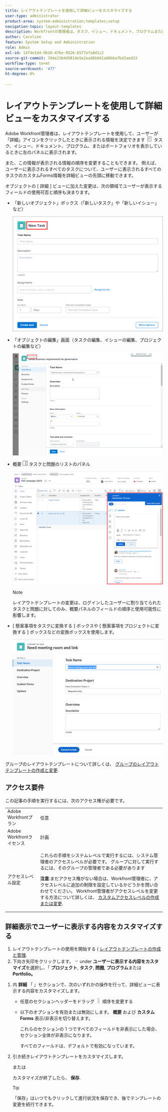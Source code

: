 ```yaml
---
title: レイアウトテンプレートを使用して詳細ビューをカスタマイズする
user-type: administrator
product-area: system-administration;templates;setup
navigation-topic: layout-templates
description: Workfrontの管理者は、タスク、イシュー、ドキュメント、プログラムまたはポートフォリオの表示中にユーザーが左のパネルの「詳細」セクションを選択したときに表示される情報を、レイアウトテンプレートを使用して決定できます。
author: Caroline
feature: System Setup and Administration
role: Admin
exl-id: 1474e1dd-9b10-476e-9526-6577efa8d1c2
source-git-commit: 78de23b4d5814e5e2ead6bb61a80bba7bd2aed33
workflow-type: tm+mt
source-wordcount: '477'
ht-degree: 0%

---
```


# レイアウトテンプレートを使用して詳細ビューをカスタマイズする

<!-- drafted for bulk editing proejcts: 
<span class="preview">The highlighted information on this page refers to functionality not yet generally available. It is available only in the Preview environment.</span> -->

Adobe Workfront管理者は、レイアウトテンプレートを使用して、ユーザーが「詳細」アイコンをクリックしたときに表示される情報を決定できます ![](assets/project-details-icon.png) タスク、イシュー、ドキュメント、プログラム、またはポートフォリオを表示しているときに左のパネルに表示されます。

<!--
or billing record
-->

また、この情報が表示される情報の順序を変更することもできます。 例えば、ユーザーに表示されるすべてのタスクについて、ユーザーに表示されるすべてのタスクのカスタムForms情報を詳細ビューの先頭に移動できます。

オブジェクトの [ 詳細 ] ビューに加えた変更は、次の領域でユーザーが表示するフィールドの使用可否と順序も決まります。

* 「新しいオブジェクト」ボックス（「新しいタスク」や「新しいイシュー」など）

   ![](assets/new-task-dialog.png)

* 「オブジェクトの編集」画面（タスクの編集、イシューの編集、プロジェクトの編集など）

   ![](assets/edit-task-screen.png)

<!--drafted for bulk editing proejcts - make this bullet live and in yellow at Preview: 

* <span class="preview">"Edit objects" screens when editing projects in bulk, like Edit Projects</span>

  <span>![](assets/customize-edit-projects-in-bulk-box-with-layout-template.png)</span>
  -->

* 概要 ![](assets/summary-panel-icon.png) タスクと問題のリストのパネル

   ![](assets/summary-area.png)

   >[!NOTE]
   >
   >レイアウトテンプレートの変更は、ログインしたユーザーに割り当てられたタスクと問題に対してのみ、概要パネルのフィールドの順序と使用可能性に影響します。

* [ 懸案事項をタスクに変換する ] ボックスや [ 懸案事項をプロジェクトに変換する ] ボックスなどの変換ボックスを使用します。

   ![問題をタスクボックスに変換](assets/convert-issue-to-task-box.png)

グループのレイアウトテンプレートについて詳しくは、 [グループのレイアウトテンプレートの作成と変更](../../../administration-and-setup/manage-groups/work-with-group-objects/create-and-modify-a-groups-layout-templates.md).

## アクセス要件

この記事の手順を実行するには、次のアクセス権が必要です。

<table style="table-layout:auto"> 
 <col> 
 <col> 
 <tbody> 
  <tr> 
   <td role="rowheader">Adobe Workfrontプラン</td> 
   <td>任意</td> 
  </tr> 
  <tr> 
   <td role="rowheader">Adobe Workfrontライセンス</td> 
   <td>計画</td> 
  </tr> 
  <tr> 
   <td role="rowheader">アクセスレベル設定</td> 
   <td> <p>これらの手順をシステムレベルで実行するには、システム管理者のアクセスレベルが必要です。
グループに対して実行するには、そのグループの管理者である必要があります</p> <p><b>注意</b>:まだアクセス権がない場合は、Workfront管理者に、アクセスレベルに追加の制限を設定しているかどうかを問い合わせてください。 Workfront管理者がアクセスレベルを変更する方法について詳しくは、 <a href="../../../administration-and-setup/add-users/configure-and-grant-access/create-modify-access-levels.md" class="MCXref xref">カスタムアクセスレベルの作成または変更</a>.</p> </td> 
  </tr> 
 </tbody> 
</table>

## 詳細表示でユーザーに表示する内容をカスタマイズする

1. レイアウトテンプレートの使用を開始する ( [レイアウトテンプレートの作成と管理](../../../administration-and-setup/customize-workfront/use-layout-templates/create-and-manage-layout-templates.md).
1. 下向き矢印をクリックします。 ![](assets/dropdown-arrow-12x12.png) under **ユーザーに表示する内容をカスタマイズ**&#x200B;を選択し、「 **プロジェクト**, **タスク**, **問題**, **プログラム**&#x200B;または **Portfolio。**
<!--
, or billing record
-->

1. 内 **詳細** 「 」セクションで、次のいずれかの操作を行って、詳細ビューに表示する内容をカスタマイズします。

   * 任意のセクションヘッダーをドラッグ ![](assets/move-icon---dots.png) 順序を変更する
   * 以下のオプションを有効または無効にします。 **概要** および **カスタムForms** 表示/非表示を切り替えます。

      これらのセクションの 1 つですべてのフィールドを非表示にした場合、セクション全体が非表示になります。

      すべてのフィールドは、デフォルトで有効になっています。

1. 引き続きレイアウトテンプレートをカスタマイズします。

   または

   カスタマイズが終了したら、 **保存**.

   >[!TIP]
   >
   >「保存」はいつでもクリックして進行状況を保存でき、後でテンプレートの変更を続行できます。
